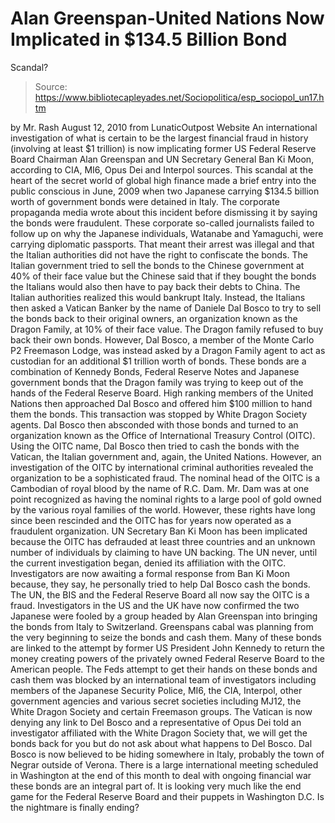 # Alan Greenspan-United Nations Now Implicated in $134.5 Billion Bond 
Scandal?

> Source: https://www.bibliotecapleyades.net/Sociopolitica/esp_sociopol_un17.htm

by
Mr. Rash
August 12, 2010
from
LunaticOutpost Website
An international investigation of what is
certain to be the largest financial fraud in history (involving at least $1
trillion) is now implicating former US Federal Reserve Board Chairman
Alan Greenspan and UN Secretary General Ban Ki Moon, according to
CIA, MI6, Opus Dei and Interpol sources.
This scandal at the heart of the secret world of global high finance made a
brief entry into the public conscious in June, 2009 when two Japanese
carrying $134.5 billion worth of government bonds were detained in Italy.
The corporate propaganda media wrote about this incident before dismissing
it by saying the bonds were fraudulent.
These corporate so-called journalists failed to
follow up on why the Japanese individuals, Watanabe and Yamaguchi,
were carrying diplomatic passports. That meant their arrest was illegal and
that the Italian authorities did not have the right to confiscate the bonds.
The Italian government tried to sell the bonds to the Chinese government at
40% of their face value but the Chinese said that if they bought the bonds
the Italians would also then have to pay back their debts to China. The
Italian authorities realized this would bankrupt Italy.
Instead, the Italians then asked a Vatican
Banker by the name of
Daniele Dal Bosco to try to sell the
bonds back to their original owners, an organization known as the Dragon
Family, at 10% of their face value.
The Dragon family refused to buy back their
own bonds.
However, Dal Bosco, a member of the Monte Carlo P2 Freemason Lodge,
was instead asked by a Dragon Family agent to act as custodian for an
additional $1 trillion worth of bonds. These bonds are a combination of
Kennedy Bonds, Federal Reserve Notes and Japanese government bonds that the
Dragon family was trying to keep out of the hands of the
Federal Reserve Board.
High ranking members of
the United Nations then approached Dal
Bosco and offered him $100 million to hand them
the
bonds. This transaction was stopped by White Dragon Society
agents.
Dal Bosco then absconded with those bonds and turned to an organization
known as the Office of International Treasury Control (OITC).
Using the OITC name, Dal Bosco then tried to cash the bonds with the
Vatican, the Italian government and, again, the United Nations.
However, an investigation of the OITC by international criminal authorities
revealed the organization to be a sophisticated fraud. The nominal head of
the OITC is a Cambodian of royal blood by the name of
R.C. Dam.
Mr. Dam was at one point recognized as having
the nominal rights to a large pool of gold owned by the various royal
families of the world. However, these rights have long since been rescinded
and the OITC has for years now operated as a fraudulent organization.
UN Secretary Ban Ki Moon has been implicated because the OITC has defrauded
at least three countries and an unknown number of individuals by claiming to
have UN backing.
The UN never, until the current investigation
began, denied its affiliation with the OITC. Investigators are now awaiting
a formal response from Ban Ki Moon because, they say, he personally tried to
help Dal Bosco cash the bonds. The UN,
the BIS and the Federal Reserve Board all
now say the OITC is a fraud.
Investigators in the US and the UK have now confirmed the two Japanese were
fooled by a group headed by Alan Greenspan into bringing the bonds from
Italy to Switzerland. Greenspans cabal was planning from the very beginning
to seize the bonds and cash them.
Many of these bonds are linked to the attempt by former US President John
Kennedy to return the money creating powers of the privately owned Federal
Reserve Board to the American people.
The Feds attempt to get their hands on these
bonds and cash them was blocked by an international team of investigators
including members of the Japanese Security Police, MI6, the CIA, Interpol,
other government agencies and various secret societies including
MJ12, the
White Dragon Society and certain
Freemason groups.
The
Vatican is now denying any link to Del Bosco and a representative
of Opus Dei told an investigator affiliated with the White Dragon Society
that,
we will get the bonds back for you but do
not ask about what happens to Del Bosco.
Dal Bosco is now believed to be hiding somewhere
in Italy, probably the town of
Negrar outside of Verona.
There is a large international meeting scheduled in Washington at the end of
this month to deal with ongoing financial war these bonds are an integral
part of. It is looking very much like the end game for the Federal Reserve
Board and their puppets in
Washington D.C.
Is the nightmare is finally ending?
